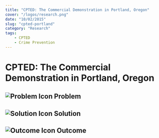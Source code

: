 ```yaml
---
title: "CPTED: The Commercial Demonstration in Portland, Oregon"
cover: "/logos/research.png"
date: "10/02/2015"
slug: "cpted-portland"
category: "Research"
tags:
    - CPTED
    - Crime Prevention
---
```


# CPTED: The Commercial Demonstration in Portland, Oregon

## ![Problem Icon](https://github.com/google/material-design-icons/raw/master/alert/1x_web/ic_error_outline_black_48dp.png "Problem") Problem

## ![Solution Icon](https://github.com/google/material-design-icons/raw/master/action/1x_web/ic_lightbulb_outline_black_48dp.png "Solution") Solution

## ![Outcome Icon](https://github.com/google/material-design-icons/raw/master/action/1x_web/ic_view_list_black_48dp.png "Outcome") Outcome
